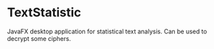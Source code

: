 # TextStatistic
JavaFX desktop application for statistical text analysis. Can be used to decrypt some ciphers.
